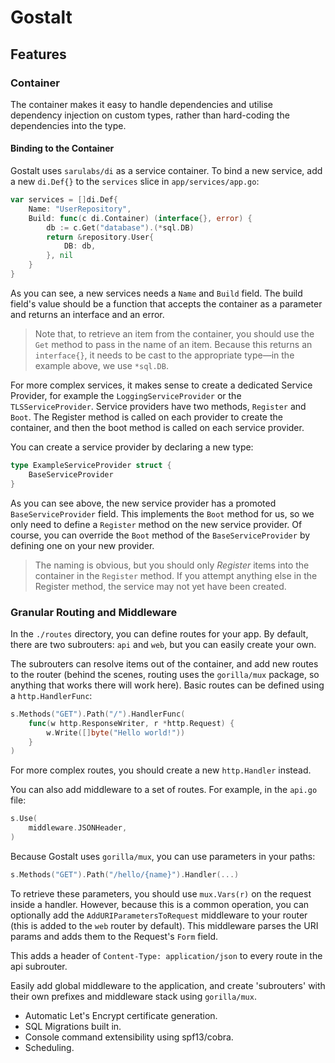 # Gostalt

## Features

### Container

The container makes it easy to handle dependencies and utilise
dependency injection on custom types, rather than hard-coding
the dependencies into the type.

#### Binding to the Container

Gostalt uses `sarulabs/di` as a service container. To bind a new
service, add a new `di.Def{}` to the `services` slice in
`app/services/app.go`:

```go
var services = []di.Def{
    Name: "UserRepository",
    Build: func(c di.Container) (interface{}, error) {
        db := c.Get("database").(*sql.DB)
        return &repository.User{
            DB: db,
        }, nil
    }
}
```

As you can see, a new services needs a `Name` and `Build` field.
The build field's value should be a function that accepts the
container as a parameter and returns an interface and an error.

> Note that, to retrieve an item from the container, you should
> use the `Get` method to pass in the name of an item. Because
> this returns an `interface{}`, it needs to be cast to the
> appropriate type—in the example above, we use `*sql.DB`.

For more complex services, it makes sense to create a dedicated
Service Provider, for example the `LoggingServiceProvider` or
the `TLSServiceProvider`. Service providers have two methods,
`Register` and `Boot`. The Register method is called on each
provider to create the container, and then the boot method is
called on each service provider.

You can create a service provider by declaring a new type:

```go
type ExampleServiceProvider struct {
    BaseServiceProvider
}
```

As you can see above, the new service provider has a promoted
`BaseServiceProvider` field. This implements the `Boot` method
for us, so we only need to define a `Register` method on the new
service provider. Of course, you can override the `Boot` method
of the `BaseServiceProvider` by defining one on your new provider.

> The naming is obvious, but you should only *Register* items
> into the container in the `Register` method. If you attempt
> anything else in the Register method, the service may not
> yet have been created.

### Granular Routing and Middleware

In the `./routes` directory, you can define routes for your app.
By default, there are two subrouters: `api` and `web`, but you
can easily create your own.

The subrouters can resolve items out of the container, and add
new routes to the router (behind the scenes, routing uses the
`gorilla/mux` package, so anything that works there will work
here). Basic routes can be defined using a `http.HandlerFunc`:

```go
s.Methods("GET").Path("/").HandlerFunc(
    func(w http.ResponseWriter, r *http.Request) {
        w.Write([]byte("Hello world!"))
    }
)
```

For more complex routes, you should create a new `http.Handler`
instead.

You can also add middleware to a set of routes. For example, in
the `api.go` file:

```go
s.Use(
    middleware.JSONHeader,
)
```

Because Gostalt uses `gorilla/mux`, you can use parameters in
your paths:

```go
s.Methods("GET").Path("/hello/{name}").Handler(...)
```

To retrieve these parameters, you should use `mux.Vars(r)` on
the request inside a handler. However, because this is a common
operation, you can optionally add the `AddURIParametersToRequest`
middleware to your router (this is added to the `web` router by
default). This middleware parses the URI params and adds them
to the Request's `Form` field.

This adds a header of `Content-Type: application/json` to every
route in the api subrouter.

Easily add global middleware to the application, and create 'subrouters'
with their own prefixes and middleware stack using `gorilla/mux`.

- Automatic Let's Encrypt certificate generation.
- SQL Migrations built in.
- Console command extensibility using spf13/cobra.
- Scheduling.